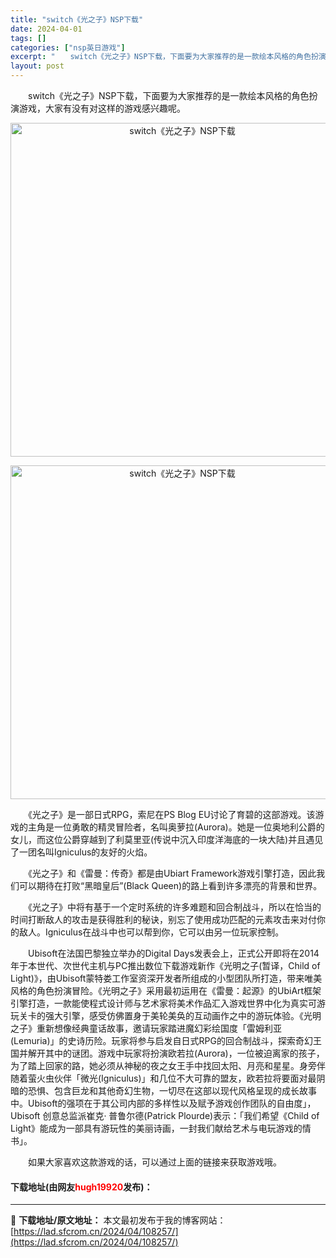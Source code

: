 ```yaml
---
title: "switch《光之子》NSP下载"
date: 2024-04-01
tags: []
categories: ["nsp英日游戏"]
excerpt: "　　switch《光之子》NSP下载，下面要为大家推荐的是一款绘本风格的角色扮演游戏，大家有没有对这样的游戏感兴趣呢。 　　《光之子》是一部日式RPG，索尼在PS Blog EU讨论了育碧的这部游戏。该游戏的主角是一位勇敢的精灵冒险者，名叫奥萝拉(Aurora)。她是一位奥地利公爵的女儿，而这位公爵&hellip;"
layout: post
---
```


 <p>　　switch《光之子》NSP下载，下面要为大家推荐的是一款绘本风格的角色扮演游戏，大家有没有对这样的游戏感兴趣呢。</p> <p align="center"><img align="" border="0" src="https://lad.sfcrom.cn/wp-content/uploads/2024/04/20240401_660a3afef0875.webp" width="534" alt="switch《光之子》NSP下载" /></p> <p align="center"><img align="" border="0" src="https://lad.sfcrom.cn/wp-content/uploads/2024/04/20240401_660a3aff55852.webp" width="534" alt="switch《光之子》NSP下载" /></p> <p>　　《光之子》是一部日式RPG，索尼在PS Blog EU讨论了育碧的这部游戏。该游戏的主角是一位勇敢的精灵冒险者，名叫奥萝拉(Aurora)。她是一位奥地利公爵的女儿，而这位公爵穿越到了利莫里亚(传说中沉入印度洋海底的一块大陆)并且遇见了一团名叫Igniculus的友好的火焰。</p> <p>　　《光之子》和《雷曼：传奇》都是由Ubiart Framework游戏引擎打造，因此我们可以期待在打败&ldquo;黑暗皇后&rdquo;(Black Queen)的路上看到许多漂亮的背景和世界。</p> <p>　　《光之子》中将有基于一个定时系统的许多难题和回合制战斗，所以在恰当的时间打断敌人的攻击是获得胜利的秘诀，别忘了使用成功匹配的元素攻击来对付你的敌人。Igniculus在战斗中也可以帮到你，它可以由另一位玩家控制。</p> <p>　　Ubisoft在法国巴黎独立举办的Digital Days发表会上，正式公开即将在2014年于本世代、次世代主机与PC推出数位下载游戏新作《光明之子(暂译，Child of Light)》，由Ubisoft蒙特娄工作室资深开发者所组成的小型团队所打造，带来唯美风格的角色扮演冒险。《光明之子》采用最初运用在《雷曼：起源》的UbiArt框架引擎打造，一款能使程式设计师与艺术家将美术作品汇入游戏世界中化为真实可游玩关卡的强大引擎，感受仿佛置身于美轮美奂的互动画作之中的游玩体验。《光明之子》重新想像经典童话故事，邀请玩家踏进魔幻彩绘国度「雷姆利亚(Lemuria)」的史诗历险。玩家将参与启发自日式RPG的回合制战斗，探索奇幻王国并解开其中的谜团。游戏中玩家将扮演欧若拉(Aurora)，一位被迫离家的孩子，为了踏上回家的路，她必须从神秘的夜之女王手中找回太阳、月亮和星星。身旁伴随着萤火虫伙伴「微光(Igniculus)」和几位不大可靠的盟友，欧若拉将要面对最阴暗的恐惧、包含巨龙和其他奇幻生物，一切尽在这部以现代风格呈现的成长故事中。Ubisoft的强项在于其公司内部的多样性以及赋予游戏创作团队的自由度」，Ubisoft 创意总监派崔克‧ 普鲁尔德(Patrick Plourde)表示：「我们希望《Child of Light》能成为一部具有游玩性的美丽诗画，一封我们献给艺术与电玩游戏的情书」。</p> <p>　　如果大家喜欢这款游戏的话，可以通过上面的链接来获取游戏哦。</p> <p><h4>下载地址(由网友<font color="red">hugh19920</font>发布)：</h4></p> 

---
📖 **下载地址/原文地址：** 本文最初发布于我的博客网站：[https://lad.sfcrom.cn/2024/04/108257/](https://lad.sfcrom.cn/2024/04/108257/)
